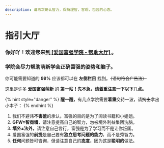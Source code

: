 ```yaml
---
description: 请再次确认智力，保持理智，客观，包容的心态。
---
```


# 指引大厅

### 你好吖！欢迎您来到[ **\[爱国富强学院 - 帮助大厅\]** ](./)**。**

### 学院会尽力帮助萌新学会正确富强的姿势和脑子。



你可能需要知道的 **99%** 应该都可以在 **左侧栏目** 找到。~~（语句符合广告法）~~

这里是许多 **爱国富强萌新** 的 **第一站！先不急，请着重注意一下以下**几**点。**

{% hint style="danger" %}
**醒一醒**，有几点学院需要**着重**交待一波，请~~掏出~~拿出小本子：
{% endhint %}

1. 我们不避讳**不害羞**的承认，富强的目的是为了阅读书籍和小姐姐。
2. **GFW=智商墙**，请注意提高自己的智力，勿被境外利益集团洗脑。
3. **墙外≠法外**，请注意自己言行，富强是为了学习而不是让你叛国。
4. 爱国富强的**前提**是自己要有**独立思考问题的能力**，而不是秀智力。
5. **任何**问题皆可咨询，但请注意自己的**态度**，因为这是**聪明的**做法。

